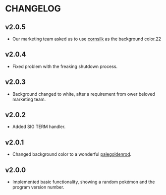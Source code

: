 # CHANGELOG

## v2.0.5

* Our marketing team asked us to use [cornsilk](https://www.webmd.com/vitamins/ai/ingredientmono-140/corn-silk) as
the background color.22

## v2.0.4

* Fixed problem with the freaking shutdown process.

## v2.0.3

* Background changed to white, after a requirement from ower beloved marketing team.

## v2.0.2

* Added SIG TERM handler.

## v2.0.1

* Changed background color to a wonderful [palegoldenrod](https://en.wikipedia.org/wiki/Goldenrod_(color)).

## v2.0.0

* Implemented basic functionality, showing a random pokémon and the program version number.